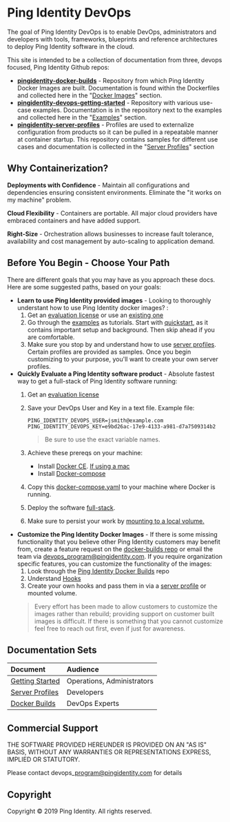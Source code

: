 # Ping Identity DevOps

The goal of Ping Identity DevOps is to enable DevOps, administrators and developers with tools, frameworks, blueprints and reference architectures to deploy Ping Identity software in the cloud.

This site is intended to be a collection of documentation from three, devops focused, Ping Identity Github repos: 
* **[pingidentity-docker-builds](https://github.com/pingidentity/pingidentity-docker-builds)** - Repository from which Ping Identity Docker Images are built. Documentation is found within the Dockerfiles and collected here in the "[Docker Images](https://pingidentity-devops.gitbook.io/devops/docker-images)" section.
* **[pingidentity-devops-getting-started](https://github.com/pingidentity/pingidentity-devops-getting-started)** - Repository with various use-case examples. Documentation is in the repository next to the examples and collected here in the "[Examples](https://pingidentity-devops.gitbook.io/devops/examples)" section. 
* **[pingidentity-server-profiles](https://github.com/pingidentity/pingidentity-server-profiles)** - Profiles are used to externalize configuration from products so it can be pulled in a repeatable manner at container startup. This repository contains samples for different use cases and documentation is collected in the "[Server Profiles](https://pingidentity-devops.gitbook.io/devops/server-profiles)" section

## Why Containerization?

**Deployments with Confidence** - Maintain all configurations and dependencies ensuring consistent environments. Eliminate the "it works on my machine" problem.

**Cloud Flexibility** - Containers are portable. All major cloud providers have embraced containers and have added support.

**Right-Size** - Orchestration allows businesses to increase fault tolerance, availability and cost management by auto-scaling to application demand.

## Before You Begin - Choose Your Path


There are different goals that you may have as you approach these docs. Here are some suggested paths, based on your goals:

* **Learn to use Ping Identity provided images** - Looking to thoroughly understant how to use Ping Identity docker images? : 
  1. Get an [evaluation license](https://pingidentity-devops.gitbook.io/devops/prod-license#obtaining-a-ping-identity-devops-user-and-key) or use an [existing one](https://pingidentity-devops.gitbook.io/devops/prod-license#using-an-existing-product-license-file)
  2. Go through the [examples](https://pingidentity-devops.gitbook.io/devops/examples) as tutorials. Start with [quickstart](https://pingidentity-devops.gitbook.io/devops/examples/quickstart), as it contains important setup and background. Then skip ahead if you are comfortable.
  3. Make sure you stop by and understand how to use [server profiles](https://pingidentity-devops.gitbook.io/devops/server-profiles). Certain profiles are provided as samples. Once you begin customizing to your purpose, you'll want to create your own server profiles.
* **Quickly Evaluate a Ping Identity software product** - Absolute fastest way to get a full-stack of Ping Identity software running: 
  1. Get an [evaluation license](https://pingidentity-devops.gitbook.io/devops/prod-license#obtaining-a-ping-identity-devops-user-and-key)
  2. Save your DevOps User and Key in a text file. Example file:

     ```text
     PING_IDENTITY_DEVOPS_USER=jsmith@example.com
     PING_IDENTITY_DEVOPS_KEY=e9bd26ac-17e9-4133-a981-d7a7509314b2
     ```

     > Be sure to use the exact variable names.

  3. Achieve these prereqs on your machine:
     * Install [Docker CE](https://docs.docker.com/v17.12/install/). [If using a mac](https://docs.docker.com/v17.12/docker-for-mac/install/) 
     * Install [Docker-compose](https://docs.docker.com/compose/install/)
  4. Copy this [docker-compose.yaml](https://raw.githubusercontent.com/pingidentity/pingidentity-devops-getting-started/master/11-docker-compose/03-full-stack/docker-compose.yaml) to your machine where Docker is running. 
  4. Deploy the software [full-stack](https://pingidentity-devops.gitbook.io/devops/examples/11-docker-compose/03-full-stack). 
  5. Make sure to persist your work by [mounting to a local volume.](https://pingidentity-devops.gitbook.io/devops/examples/11-docker-compose#persisting-container-state-and-data)
* **Customize the Ping Identity Docker Images** - If there is some missing functionality that you believe other Ping Identity customers may benefit from, create a feature request on the [docker-builds repo](https://github.com/pingidentity/pingidentity-docker-builds) or email the team via devops_program@pingidentity.com. If you require organization specific features, you can customize the functionality of the images: 
  1. Look through the [Ping Identity Docker Builds](https://github.com/pingidentity/pingidentity-docker-builds) repo
  2. Understand [Hooks](https://pingidentity-devops.gitbook.io/devops/docker-builds/docker_builds_hooks)
  3. Create your own hooks and pass them in via a [server profile](https://pingidentity-devops.gitbook.io/devops/server-profiles) or mounted volume. 
  <!-- TODO: LINK TO CUSTOMIZING IMAGES NEEDED HERE -->
  > Every effort has been made to allow customers to customize the images rather than rebuild; providing support on customer built images is difficult. If there is something that you cannot customize feel free to reach out first, even if just for awareness. 

## Documentation Sets

| Document | Audience |
| :--- | :--- |
| [Getting Started](../README.md) | Operations, Administrators |
| [Server Profiles](./server-profiles/README.md) | Developers |
| [Docker Builds](./docker-images/README.md) | DevOps Experts |

## Commercial Support

THE SOFTWARE PROVIDED HEREUNDER IS PROVIDED ON AN "AS IS" BASIS, WITHOUT ANY WARRANTIES OR REPRESENTATIONS EXPRESS, IMPLIED OR STATUTORY.

Please contact devops\_program@pingidentity.com for details

## Copyright

Copyright © 2019 Ping Identity. All rights reserved.
